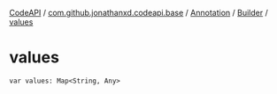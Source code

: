 [CodeAPI](../../../index.md) / [com.github.jonathanxd.codeapi.base](../../index.md) / [Annotation](../index.md) / [Builder](index.md) / [values](.)

# values

`var values: Map<String, Any>`